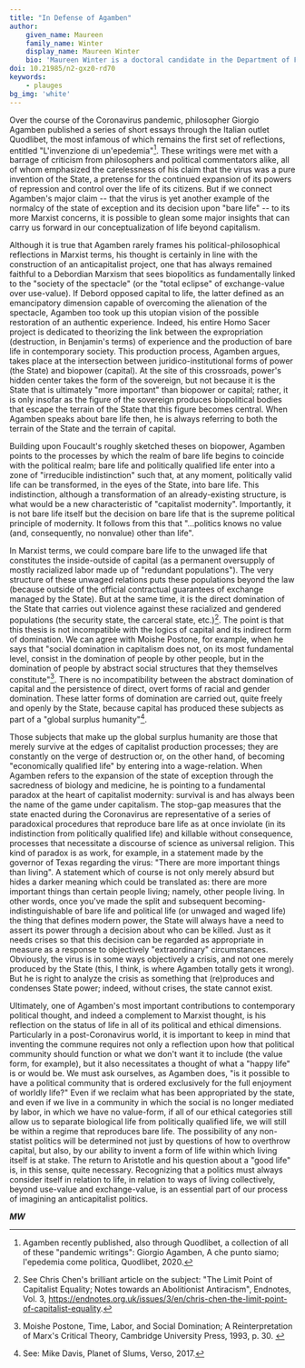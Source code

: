 ```yaml
---
title: "In Defense of Agamben"
author:
    given_name: Maureen
    family_name: Winter
    display_name: Maureen Winter
    bio: 'Maureen Winter is a doctoral candidate in the Department of French and Italian at Northwestern University in Evanston, Illinois. She works on the relationship between gesture, theatricality, and fabulation in the cinema of Agnès Varda and Robert Bresson and Jean Genet’s theater. Her philosophical interests lie at the various points of intersection between the works of Gilles Deleuze and Giorgio Agamben, particularly in relation to politics. She is currently living in Paris as a fellow of Northwestern’s Paris Program in Critical Theory.'
doi: 10.21985/n2-gxz0-rd70
keywords:
    - plauges
bg_img: 'white'
---
```


Over the course of the Coronavirus pandemic, philosopher Giorgio Agamben published a series of short essays through the Italian outlet Quodlibet, the most infamous of which remains the first set of reflections, entitled "L'invenzione di un'epedemia"[^1]. These writings were met with a barrage of criticism from philosophers and political commentators alike, all of whom emphasized the carelessness of his claim that the virus was a pure invention of the State, a pretense for the continued expansion of its powers of repression and control over the life of its citizens. But if we connect Agamben's major claim -- that the virus is yet another example of the normalcy of the state of exception and its decision upon "bare life" -- to its more Marxist concerns, it is possible to glean some major insights that can carry us forward in our conceptualization of life beyond capitalism.

Although it is true that Agamben rarely frames his political-philosophical reflections in Marxist terms, his thought is certainly in line with the construction of an anticapitalist project, one that has always remained faithful to a Debordian Marxism that sees biopolitics as fundamentally linked to the "society of the spectacle" (or the "total eclipse" of exchange-value over use-value). If Debord opposed capital to life, the latter defined as an emancipatory dimension capable of overcoming the alienation of the spectacle, Agamben too took up this utopian vision of the possible restoration of an authentic experience. Indeed, his entire Homo Sacer project is dedicated to theorizing the link between the expropriation (destruction, in Benjamin's terms) of experience and the production of bare life in contemporary society. This production process, Agamben argues, takes place at the intersection between juridico-institutional forms of power (the State) and biopower (capital). At the site of this crossroads, power's hidden center takes the form of the sovereign, but not because it is the State that is ultimately "more important" than biopower or capital; rather, it is only insofar as the figure of the sovereign produces biopolitical bodies that escape the terrain of the State that this figure becomes central. When Agamben speaks about bare life then, he is always referring to both the terrain of the State and the terrain of capital. 

Building upon Foucault's roughly sketched theses on biopower, Agamben points to the processes by which the realm of bare life begins to coincide with the political realm; bare life and politically qualified life enter into a zone of "irreducible indistinction" such that, at any moment, politically valid life can be transformed, in the eyes of the State, into bare life. This indistinction, although a transformation of an already-existing structure, is what would be a new characteristic of "capitalist modernity". Importantly, it is not bare life itself but the decision on bare life that is the supreme political principle of modernity. It follows from this that "...politics knows no value (and, consequently, no nonvalue) other than life". 

In Marxist terms, we could compare bare life to the unwaged life that constitutes the inside-outside of capital (as a permanent oversupply of mostly racialized labor made up of "redundant populations"). The very structure of these unwaged relations puts these populations beyond the law (because outside of the official contractual guarantees of exchange managed by the State). But at the same time, it is the direct domination of the State that carries out violence against these racialized and gendered populations (the security state, the carceral state, etc.)[^2]. The point is that this thesis is not incompatible with the logics of capital and its indirect form of domination. We can agree with Moishe Postone, for example, when he says that "social domination in capitalism does not, on its most fundamental level, consist in the domination of people by other people, but in the domination of people by abstract social structures that they themselves constitute"[^3]. There is no incompatibility between the abstract domination of capital and the persistence of direct, overt forms of racial and gender domination. These latter forms of domination are carried out, quite freely and openly by the State, because capital has produced these subjects as part of a "global surplus humanity"[^4].

Those subjects that make up the global surplus humanity are those that merely survive at the edges of capitalist production processes; they are constantly on the verge of destruction or, on the other hand, of becoming "economically qualified life" by entering into a wage-relation. When Agamben refers to the expansion of the state of exception through the sacredness of biology and medicine, he is pointing to a fundamental paradox at the heart of capitalist modernity: survival is and has always been the name of the game under capitalism. The stop-gap measures that the state enacted during the Coronavirus are representative of a series of paradoxical procedures that reproduce bare life as at once inviolate (in its indistinction from politically qualified life) and killable without consequence, processes that necessitate a discourse of science as universal religion. This kind of paradox is as work, for example, in a statement made by the governor of Texas regarding the virus: "There are more important things than living". A statement which of course is not only merely absurd but hides a darker meaning which could be translated as: there are more important things than certain people living; namely, other people living. In other words, once you've made the split and subsequent becoming-indistinguishable of bare life and political life (or unwaged and waged life) the thing that defines modern power, the State will always have a need to assert its power through a decision about who can be killed. Just as it needs crises so that this decision can be regarded as appropriate in measure as a response to objectively "extraordinary" circumstances. Obviously, the virus is in some ways objectively a crisis, and not one merely produced by the State (this, I think, is where Agamben totally gets it wrong). But he is right to analyze the crisis as something that (re)produces and condenses State power; indeed, without crises, the state cannot exist.

Ultimately, one of Agamben's most important contributions to contemporary political thought, and indeed a complement to Marxist thought, is his reflection on the status of life in all of its political and ethical dimensions. Particularly in a post-Coronavirus world, it is important to keep in mind that inventing the commune requires not only a reflection upon how that political community should function or what we don't want it to include (the value form, for example), but it also necessitates a thought of what a "happy life" is or would be. We must ask ourselves, as Agamben does, "is it possible to have a political community that is ordered exclusively for the full enjoyment of worldly life?" Even if we reclaim what has been appropriated by the state, and even if we live in a community in which the social is no longer mediated by labor, in which we have no value-form, if all of our ethical categories still allow us to separate biological life from politically qualified life, we will still be within a regime that reproduces bare life. The possibility of any non-statist politics will be determined not just by questions of how to overthrow capital, but also, by our ability to invent a form of life within which living itself is at stake. The return to Aristotle and his question about a "good life" is, in this sense, quite necessary. Recognizing that a politics must always consider itself in relation to life, in relation to ways of living collectively, beyond use-value and exchange-value, is an essential part of our process of imagining an anticapitalist politics.

***MW***

[^1]: Agamben recently published, also through Quodlibet, a collection of all of these "pandemic writings": Giorgio Agamben, A che punto siamo; l'epedemia come politica, Quodlibet, 2020.

[^2]: See Chris Chen's brilliant article on the subject: "The Limit Point of Capitalist Equality; Notes towards an Abolitionist Antiracism", Endnotes, Vol. 3, <https://endnotes.org.uk/issues/3/en/chris-chen-the-limit-point-of-capitalist-equality>.

[^3]: Moishe Postone, Time, Labor, and Social Domination; A Reinterpretation of Marx's Critical Theory, Cambridge University Press, 1993, p. 30. 

[^4]: See: Mike Davis, Planet of Slums, Verso, 2017.
